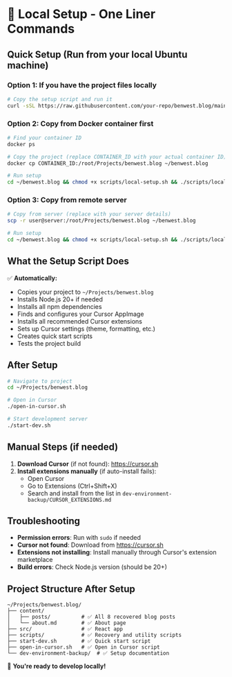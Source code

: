 # 🚀 Local Setup - One Liner Commands

## Quick Setup (Run from your local Ubuntu machine)

### Option 1: If you have the project files locally
```bash
# Copy the setup script and run it
curl -sSL https://raw.githubusercontent.com/your-repo/benwest.blog/main/scripts/local-setup.sh | bash
```

### Option 2: Copy from Docker container first
```bash
# Find your container ID
docker ps

# Copy the project (replace CONTAINER_ID with your actual container ID)
docker cp CONTAINER_ID:/root/Projects/benwest.blog ~/benwest.blog

# Run setup
cd ~/benwest.blog && chmod +x scripts/local-setup.sh && ./scripts/local-setup.sh
```

### Option 3: Copy from remote server
```bash
# Copy from server (replace with your server details)
scp -r user@server:/root/Projects/benwest.blog ~/benwest.blog

# Run setup
cd ~/benwest.blog && chmod +x scripts/local-setup.sh && ./scripts/local-setup.sh
```

## What the Setup Script Does

✅ **Automatically:**
- Copies your project to `~/Projects/benwest.blog`
- Installs Node.js 20+ if needed
- Installs all npm dependencies
- Finds and configures your Cursor AppImage
- Installs all recommended Cursor extensions
- Sets up Cursor settings (theme, formatting, etc.)
- Creates quick start scripts
- Tests the project build

## After Setup

```bash
# Navigate to project
cd ~/Projects/benwest.blog

# Open in Cursor
./open-in-cursor.sh

# Start development server
./start-dev.sh
```

## Manual Steps (if needed)

1. **Download Cursor** (if not found): https://cursor.sh
2. **Install extensions manually** (if auto-install fails):
   - Open Cursor
   - Go to Extensions (Ctrl+Shift+X)
   - Search and install from the list in `dev-environment-backup/CURSOR_EXTENSIONS.md`

## Troubleshooting

- **Permission errors**: Run with `sudo` if needed
- **Cursor not found**: Download from https://cursor.sh
- **Extensions not installing**: Install manually through Cursor's extension marketplace
- **Build errors**: Check Node.js version (should be 20+)

## Project Structure After Setup

```
~/Projects/benwest.blog/
├── content/
│   ├── posts/          # ✅ All 8 recovered blog posts
│   └── about.md        # ✅ About page
├── src/                # ✅ React app
├── scripts/            # ✅ Recovery and utility scripts
├── start-dev.sh        # ✅ Quick start script
├── open-in-cursor.sh   # ✅ Open in Cursor script
└── dev-environment-backup/  # ✅ Setup documentation
```

🎉 **You're ready to develop locally!** 